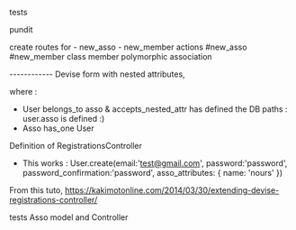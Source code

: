 tests

pundit

create routes for - new_asso - new_member
       actions    #new_asso     #new_member
       class       member
       polymorphic association





------------  Devise form with nested attributes,

where :
- User belongs_to asso & accepts_nested_attr
    has defined the DB paths : user.asso is defined :)
- Asso has_one User

Definition of RegistrationsController


- This works :
User.create(email:'test@gmail.com',
            password:'password',
            password_confirmation:'password',
            asso_attributes: { name: 'nours' })


From this tuto,
https://kakimotonline.com/2014/03/30/extending-devise-registrations-controller/

tests Asso model and Controller
